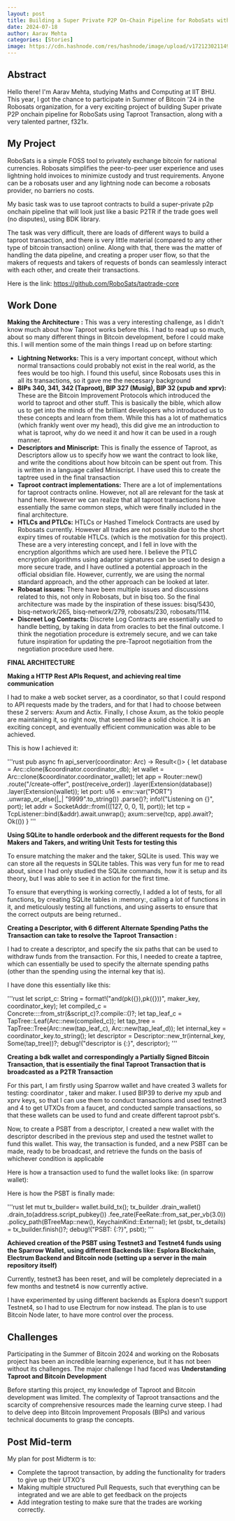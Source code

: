 ```yaml
---
layout: post
title: Building a Super Private P2P On-Chain Pipeline for RoboSats with Taproot
date: 2024-07-18
author: Aarav Mehta
categories: [Stories]
image: https://cdn.hashnode.com/res/hashnode/image/upload/v1721230211498/dfe93ace-5cf5-4572-b591-95f283e13b42.png
---
```


## Abstract

Hello there! I'm Aarav Mehta, studying Maths and Computing at IIT BHU. This year, I got the chance to participate in Summer of Bitcoin '24 in the Robosats organization, for a very exciting project of building Super private P2P onchain pipeline for RoboSats using Taproot Transaction, along with a very talented partner, f321x.

## My Project

RoboSats is a simple FOSS tool to privately exchange bitcoin for national currencies. Robosats simplifies the peer-to-peer user experience and uses lightning hold invoices to minimize custody and trust requirements. Anyone can be a robosats user and any lightning node can become a robosats provider, no barriers no costs.

My basic task was to use taproot contracts to build a super-private p2p onchain pipeline that will look just like a basic P2TR if the trade goes well (no disputes), using BDK library.

The task was very difficult, there are loads of different ways to build a taproot transaction, and there is very little material (compared to any other type of bitcoin transaction) online. Along with that, there was the matter of handling the data pipeline, and creating a proper user flow, so that the makers of requests and takers of requests of bonds can seamlessly interact with each other, and create their transactions.

Here is the link: https://github.com/RoboSats/taptrade-core

## Work Done

**Making the Architecture :** This was a very interesting challenge, as I didn't know much about how Taproot works before this. I had to read up so much, about so many different things in Bitcoin development, before I could make this. I will mention some of the main things I read up on before starting:

*   **Lightning Networks:** This is a very important concept, without which normal transactions could probably not exist in the real world, as the fees would be too high. I found this useful, since Robosats uses this in all its transactions, so it gave me the necessary background
*   **BIPs 340, 341, 342 (Taproot), BIP 327 (Musig), BIP 32 (xpub and xprv):** These are the Bitcoin Improvement Protocols which introduced the world to taproot and other stuff. This is basically the bible, which allow us to get into the minds of the brilliant developers who introduced us to these concepts and learn from them. While this has a lot of mathematics (which frankly went over my head), this did give me an introduction to what is taproot, why do we need it and how it can be used in a rough manner.
*   **Descriptors and Miniscript:** This is finally the essence of Taproot, as Descriptors allow us to specify how we want the contract to look like, and write the conditions about how bitcoin can be spent out from. This is written in a language called Miniscript. I have used this to create the taptree used in the final transaction
*   **Taproot contract implementations:** There are a lot of implementations for taproot contracts online. However, not all are relevant for the task at hand here. However we can realize that all taproot transactions have essentially the same common steps, which were finally included in the final architecture.
*   **HTLCs and PTLCs:** HTLCs or Hashed Timelock Contracts are used by Robosats currently. However all trades are not possible due to the short expiry times of routable HTLCs. (which is the motivation for this project). These are a very interesting concept, and I fell in love with the encryption algorithms which are used here. I believe the PTLC encryption algorithms using adaptor signatures can be used to design a more secure trade, and I have outlined a potential approach in the official obsidian file. However, currently, we are using the normal standard approach, and the other approach can be looked at later.
*   **Robosat issues:** There have been multiple issues and discussions related to this, not only in Robosats, but in bisq too. So the final architecture was made by the inspiration of these issues: bisq/5430, bisq-network/265, bisq-network/279, robosats/230, robosats/1114.
*   **Discreet Log Contracts:** Discrete Log Contracts are essentially used to handle betting, by taking in data from oracles to bet the final outcome. I think the negotiation procedure is extremely secure, and we can take future inspiration for updating the pre-Taproot negotiaition from the negotiation procedure used here.

**FINAL ARCHITECTURE**


**Making a HTTP Rest APIs Request, and achieving real time communication**

I had to make a web socket server, as a coordinator, so that I could respond to API requests made by the traders, and for that I had to choose between these 2 servers: Axum and Actix. Finally, I chose Axum, as the tokio people are maintaining it, so right now, that seemed like a solid choice. It is an exciting concept, and eventually efficient communication was able to be achieved.

This is how I achieved it:

'''rust
pub async fn api_server(coordinator: Arc<Coordinator>) -> Result<()> {
    let database = Arc::clone(&coordinator.coordinator_db);
    let wallet = Arc::clone(&coordinator.coordinator_wallet);
    let app = Router::new()
        .route("/create-offer", post(receive_order))
        .layer(Extension(database))
        .layer(Extension(wallet));
    let port: u16 = env::var("PORT")
        .unwrap_or_else(|_| "9999".to_string())
        .parse()?;
    info!("Listening on {}", port);
    let addr = SocketAddr::from(([127, 0, 0, 1], port));
    let tcp = TcpListener::bind(&addr).await.unwrap();
    axum::serve(tcp, app).await?;
    Ok(())
}
'''

**Using SQLite to handle orderbook and the different requests for the Bond Makers and Takers, and writing Unit Tests for testing this**

To ensure matching the maker and the taker, SQLite is used. This way we can store all the requests in SQLite tables. This was very fun for me to read about, since I had only studied the SQLite commands, how it is setup and its theory, but I was able to see it in action for the first time.

To ensure that everything is working correctly, I added a lot of tests, for all functions, by creating SQLite tables in :memory:, calling a lot of functions in it, and meticulously testing all functions, and using asserts to ensure that the correct outputs are being returned..

**Creating a Descriptor, with 6 different Alternate Spending Paths the Transaction can take to resolve the Taproot Transaction :**

I had to create a descriptor, and specify the six paths that can be used to withdraw funds from the transaction. For this, I needed to create a taptree, which can essentially be used to specify the alternate spending paths (other than the spending using the internal key that is).

I have done this essentially like this:

'''rust
let script_c: String = format!("and(pk({}),pk({}))", maker_key, coordinator_key);
let compiled_c = Concrete::<String>::from_str(&script_c)?.compile::<Tap>()?;
let tap_leaf_c = TapTree::Leaf(Arc::new(compiled_c));
let tap_tree = TapTree::Tree(Arc::new(tap_leaf_c), Arc::new(tap_leaf_d));
let internal_key = coordinator_key.to_string();
let descriptor = Descriptor::new_tr(internal_key, Some(tap_tree))?;
debug!("descriptor is {:}", descriptor);
'''

**Creating a bdk wallet and correspondingly a Partially Signed Bitcoin Transaction, that is essentiaily the final Taproot Transaction that is broadcasted as a P2TR Transaction**

For this part, I am firstly using Sparrow wallet and have created 3 wallets for testing: coordinator , taker and maker. I used BIP39 to derive my xpub and xprv keys, so that I can use them to conduct transactions and used testnet3 and 4 to get UTXOs from a faucet, and conducted sample transactions, so that these wallets can be used to fund and create different taproot psbt's.

Now, to create a PSBT from a descriptor, I created a new wallet with the descriptor described in the previous step and used the testnet wallet to fund this wallet. This way, the transaction is funded, and a new PSBT can be made, ready to be broadcast, and retrieve the funds on the basis of whichever condition is applicable

Here is how a transaction used to fund the wallet looks like: (in sparrow wallet):

Here is how the PSBT is finally made:

'''rust
let mut tx_builder= wallet.build_tx();
tx_builder
    .drain_wallet()
    .drain_to(address.script_pubkey())
    .fee_rate(FeeRate::from_sat_per_vb(3.0))
    .policy_path(BTreeMap::new(), KeychainKind::External);
let (psbt, tx_details) = tx_builder.finish()?;
debug!("PSBT: {:?}", psbt);
'''

**Achieved creation of the PSBT using Testnet3 and Testnet4 funds using the Sparrow Wallet, using different Backends like: Esplora Blockchain, Electrum Backend and Bitcoin node (setting up a server in the main repository itself)**

Currently, testnet3 has been reset, and will be completely depreciated in a few months and testnet4 is now currently active.

I have experimented by using different backends as Esplora doesn't support Testnet4, so I had to use Electrum for now instead. The plan is to use Bitcoin Node later, to have more control over the process.

## Challenges

Participating in the Summer of Bitcoin 2024 and working on the Robosats project has been an incredible learning experience, but it has not been without its challenges. The major challenge I had faced was **Understanding Taproot and Bitcoin Development**

Before starting this project, my knowledge of Taproot and Bitcoin development was limited. The complexity of Taproot transactions and the scarcity of comprehensive resources made the learning curve steep. I had to delve deep into Bitcoin Improvement Proposals (BIPs) and various technical documents to grasp the concepts.

## Post Mid-term

My plan for post Midterm is to:

*   Complete the taproot transaction, by adding the functionality for traders to give up their UTXO's
*   Making multiple structured Pull Requests, such that everything can be integrated and we are able to get feedback on the projects
*   Add integration testing to make sure that the trades are working correctly.
